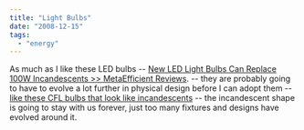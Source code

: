 ```yaml
---
title: "Light Bulbs"
date: "2008-12-15"
tags: 
  - "energy"
---
```


As much as I like these LED bulbs -- [New LED Light Bulbs Can Replace 100W Incandescents >> MetaEfficient Reviews](http://www.metaefficient.com/leds/led-light-bulbs.html). -- they are probably going to have to evolve a lot further in physical design before I can adopt them -- [like these CFL bulbs that look like incandescents](http://www.crunchgear.com/2008/12/11/ge-announces-cfl-bulb-in-new-incandescent-shape/) -- the incandescent shape is going to stay with us forever, just too many fixtures and designs have evolved around it.
